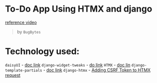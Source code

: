 # To-Do App Using HTMX and django

[reference video](https://youtu.be/akd7u69k27k)

> by `BugBytes`

# Technology used:

`daisyUI` - [doc link](https://daisyui.com/)
`django-widget-tweaks` - [do link](https://pypi.org/project/django-widget-tweaks/)
`HTMX` - [doc lin](https://htmx.org/docs/#installing)
`django-template-partials` - [doc link](https://github.com/carltongibson/django-template-partials)
`django-htmx` - [Adding CSRF Token to HTMX request](https://django-htmx.readthedocs.io/en/latest/tips.html)
